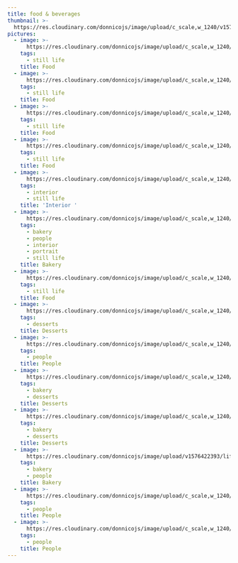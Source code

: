 ```yaml
---
title: food & beverages
thumbnail: >-
  https://res.cloudinary.com/donnicojs/image/upload/c_scale,w_1240/v1576418687/lifestyle/Lifestyle_-_Featured_Photo_yvlvpk.jpg
pictures:
  - image: >-
      https://res.cloudinary.com/donnicojs/image/upload/c_scale,w_1240/v1576421472/lifestyle/Food_001-1_am58li.jpg
    tags:
      - still life
    title: Food
  - image: >-
      https://res.cloudinary.com/donnicojs/image/upload/c_scale,w_1240/v1576421568/lifestyle/Food_002_g2agjq.jpg
    tags:
      - still life
    title: Food
  - image: >-
      https://res.cloudinary.com/donnicojs/image/upload/c_scale,w_1240/v1576421568/lifestyle/Food_003_kehmna.jpg
    tags:
      - still life
    title: Food
  - image: >-
      https://res.cloudinary.com/donnicojs/image/upload/c_scale,w_1240/v1576421549/lifestyle/Food_004_akpiic.jpg
    tags:
      - still life
    title: Food
  - image: >-
      https://res.cloudinary.com/donnicojs/image/upload/c_scale,w_1240/v1576421531/lifestyle/Food_005-1_pezfbn.jpg
    tags:
      - interior
      - still life
    title: 'Interior '
  - image: >-
      https://res.cloudinary.com/donnicojs/image/upload/c_scale,w_1240/v1576418219/lifestyle/Lifestyle_007_-_Family_amnyer.jpg
    tags:
      - bakery
      - people
      - interior
      - portrait
      - still life
    title: Bakery
  - image: >-
      https://res.cloudinary.com/donnicojs/image/upload/c_scale,w_1240/v1576421535/lifestyle/Food_007-1_fjpvwf.jpg
    tags:
      - still life
    title: Food
  - image: >-
      https://res.cloudinary.com/donnicojs/image/upload/c_scale,w_1240/v1576422293/lifestyle/Food_008_rk4rat.jpg
    tags:
      - desserts
    title: Desserts
  - image: >-
      https://res.cloudinary.com/donnicojs/image/upload/c_scale,w_1240/v1576417975/lifestyle/Lifestyle_004_-_Portrait_ggtw2z.jpg
    tags:
      - people
    title: People
  - image: >-
      https://res.cloudinary.com/donnicojs/image/upload/c_scale,w_1240/v1576422430/lifestyle/Food_009_sjlbmn.jpg
    tags:
      - bakery
      - desserts
    title: Desserts
  - image: >-
      https://res.cloudinary.com/donnicojs/image/upload/c_scale,w_1240/v1576422421/lifestyle/Food_010_jtyvik.jpg
    tags:
      - bakery
      - desserts
    title: Desserts
  - image: >-
      https://res.cloudinary.com/donnicojs/image/upload/v1576422393/lifestyle/Food_011_opbu47.jpg
    tags:
      - bakery
      - people
    title: Bakery
  - image: >-
      https://res.cloudinary.com/donnicojs/image/upload/c_scale,w_1240/v1576422396/lifestyle/Food_012_eddrwy.jpg
    tags:
      - people
    title: People
  - image: >-
      https://res.cloudinary.com/donnicojs/image/upload/c_scale,w_1240/v1576422396/lifestyle/Food_013_insqlg.jpg
    tags:
      - people
    title: People
---
```


